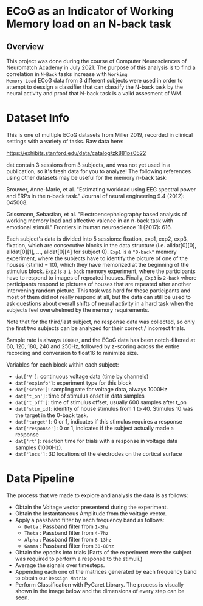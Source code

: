 # ECoG as an Indicator of Working Memory load on an N-back task
## Overview
This project was done during the course of Computer Neurosciences of Neuromatch Academy in July 2021. The purpose of this analysis is to find a correlation in <code>N-Back</code> tasks increase with <code>Working Memory Load</code>
ECoG data from 3 different subjects were used in order to attempt to dessign a classifier that can classify the N-back task by the neural activity and proof that N-back task is a valid assesment of WM.
# Dataset Info
This is one of multiple ECoG datasets from Miller 2019, recorded in clinical settings with a variety of tasks. Raw data here:

https://exhibits.stanford.edu/data/catalog/zk881ps0522

dat contain 3 sessions from 3 subjects, and was not yet used in a publication, so it's fresh data for you to analyze! The following references using other datasets may be useful for the memory n-back task:

Brouwer, Anne-Marie, et al. "Estimating workload using EEG spectral power and ERPs in the n-back task." Journal of neural engineering 9.4 (2012): 045008.

Grissmann, Sebastian, et al. "Electroencephalography based analysis of working memory load and affective valence in an n-back task with emotional stimuli." Frontiers in human neuroscience 11 (2017): 616.

Each subject's data is divided into 5 sessions: fixation, exp1, exp2, exp3, fixation, which are consecutive blocks in the data structure (i.e. alldat[0][0], alldat[0][1], ..., alldat[0][4] for subject 0). <code>Exp1</code> is a <code>"0-back"</code> memory experiment, where the subjects have to identify the picture of one of the houses (stimid = 10), which they have memorized at the beginning of the stimulus block. <code>Exp2</code> is a <code>1-back</code> memory experiment, where the participants have to respond to images of repeated houses. Finally, <code>Exp3</code> is <code>2-back</code> where participants respond to pictures of houses that are repeated after another intervening random picture. This task was hard for these participants and most of them did not really respond at all, but the data can still be used to ask questions about overall shifts of neural activity in a hard task when the subjects feel overwhelmed by the memory requirements.

Note that for the third/last subject, no response data was collected, so only the first two subjects can be analyzed for their correct / incorrect trials.

Sample rate is always <code>1000Hz</code>, and the ECoG data has been notch-filtered at 60, 120, 180, 240 and 250Hz, followed by z-scoring across the entire recording and conversion to float16 to minimize size.

Variables for each block within each subject:

* <code>dat['V']</code>: continuous voltage data (time by channels)
* <code>dat['expinfo']</code>: experiment type for this block
* <code>dat['srate']</code>: sampling rate for voltage data, always 1000Hz
* <code>dat['t_on']</code>: time of stimulus onset in data samples
* <code>dat['t_off']</code>: time of stimulus offset, usually 600 samples after t_on
* <code>dat['stim_id]</code>: identity of house stimulus from 1 to 40. Stimulus 10 was the target in the 0-back task.
* <code>dat['target']</code>: 0 or 1, indicates if this stimulus requires a response
* <code>dat['response']</code>: 0 or 1, indicates if the subject actually made a response
* <code>dat['rt']</code>: reaction time for trials with a response in voltage data samples (1000Hz).
* <code>dat['locs']</code>: 3D locations of the electrodes on the cortical surface
<code></code>
# Data Pipeline
The process that we made to explore and analysis the data is as follows:
* Obtain the Voltage vector presentend during the experiment.
* Obtain the Instantaneous Amplitude from the voltage vector.
* Apply a passband filter by each frequency band as follows:
  * <code>Delta</code> : Passband filter from <code>1-3hz</code>
  * <code>Theta</code> : Passband filter from <code>4-7hz</code>
  * <code>Alpha</code> : Passband filter from <code>8-13hz</code>
  * <code>Gamma</code> : Passband filter from <code>30-80hz</code>
* Obtain the epochs into trials (Parts of the experiment were the subject was required to perform a response to the stimuli.)
* Average the signals over timesteps.
* Appending each one of the matrices generated by each frequency band to obtain our <code>Dessign Matrix</code> 
* Perform Classification with PyCaret Library.
The process is visually shown in the image below and the dimensions of every step can be seen.
